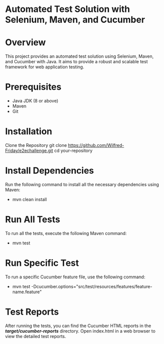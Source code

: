 # Automated Test Solution with Selenium, Maven, and Cucumber

# Overview
This project provides an automated test solution using Selenium, Maven, and Cucumber with Java. It aims to provide a robust and scalable test framework for web application testing.
# Prerequisites
* Java JDK (8 or above)
* Maven
* Git
# Installation
Clone the Repository
git clone https://github.com/Wilfred-Friday/e2echallenge.git
cd your-repository

# Install Dependencies
Run the following command to install all the necessary dependencies using Maven:
* mvn clean install

# Run All Tests
To run all the tests, execute the following Maven command:
* mvn test

# Run Specific Test
To run a specific Cucumber feature file, use the following command:
* mvn test -Dcucumber.options="src/test/resources/features/feature-name.feature"

# Test Reports
After running the tests, you can find the Cucumber HTML reports in the _**target/cucumber-reports**_ directory. Open index.html in a web browser to view the detailed test reports.

